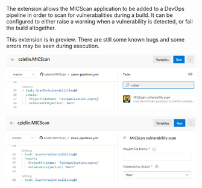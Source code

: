 The extension allows the MICScan application to be added to a DevOps pipeline in order to scan for vulnerabalities during a build. It can be configured to either raise a warning when a vulnerability is detected, or fail the build altogether.

This extension is in preview. There are still some known bugs and some errors may be seen during execution.

![Find DevOps Extension](https://github.com/czielin/MICScan/blob/master/images/DevOpsPipelineFindExtension.png?raw=true)

![DevOps Pipeline Settings](https://github.com/czielin/MICScan/blob/master/images/DevOpsPipelineSettings.png?raw=true)